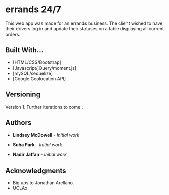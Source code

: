 # errands 24/7

This web app was made for an errands business. The client wished to have their drivers log in and update their statuses on a table displaying all current orders.

## Built With...

* [HTML/CSS/Bootstrap]
* [Javascript/jQuery/moment.js]
* [mySQL/sequelize]
* [Google Geolocation API]


## Versioning

Version 1. Further iterations to come..

## Authors

* **Lindsey McDowell** - *Initial work* 

* **Suha Park** - *Initial work* 

* **Nadir Jaffan** - *Initial work* 



## Acknowledgments

* Big ups to Jonathan Arellano.
* UCLAx